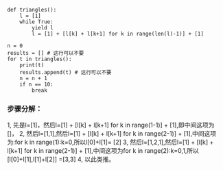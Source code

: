 ```
def triangles():
    l = [1]
    while True:
        yield l
        l = [1] + [l[k] + l[k+1] for k in range(len(l)-1)] + [1]

n = 0
results = [] # 这行可以不要
for t in triangles():
    print(t)
    results.append(t) # 这行可以不要
    n = n + 1
    if n == 10:
        break
```
### 步骤分解：
1, 先是l=[1]，然后l=[1] + [l[k] + l[k+1] for k in range(1-1)] + [1],即中间这项为[]，
2, 然后l=[1,1],然后l=[1] + [l[k] + l[k+1] for k in range(2-1)] + [1],中间这项为:for k in range(1):k=0,所以l[0]+l[1]= [2]
3, 然后l=[1,2,1],然后l=[1] + [l[k] + l[k+1] for k in range(2-1)] + [1],中间这项为for k in range(2):k=0,1,所以[l[0]+l[1],l[1]+l[2]] =[3,3]
4, 以此类推。
